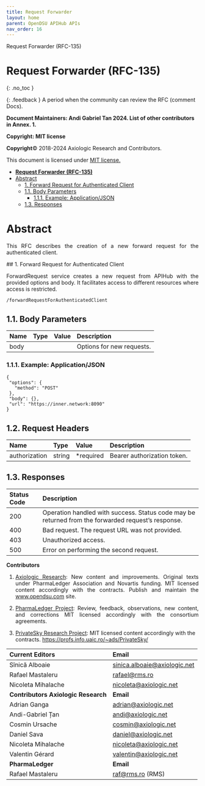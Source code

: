 ```yaml
---
title: Request Forwarder 
layout: home
parent: OpenDSU APIHub APIs
nav_order: 16
---
```


Request Forwarder (RFC-135)
# **Request Forwarder (RFC-135)**
{: .no_toc }

{: .feedback }
A period when the community can review the RFC (comment Docs).

**Document Maintainers: Andi Gabriel Tan 2024. List of other contributors in Annex. 1.**

**Copyright: MIT license**

 **Copyright**© 2018-2024 Axiologic Research and Contributors.

This document is licensed under [MIT license.](https://en.wikipedia.org/wiki/MIT_License)

<!-- TOC -->
* [**Request Forwarder (RFC-135)**](#request-forwarder-rfc-135)
* [Abstract](#abstract)
  * [1. Forward Request for Authenticated Client](#1-forward-request-for-authenticated-client)
  * [1.1. Body Parameters](#11-body-parameters)
    * [1.1.1. Example: Application/JSON](#111-example-applicationjson)
  * [1.3. Responses](#13-responses)
<!-- TOC -->


# Abstract

<p style='text-align: justify;'>This RFC describes the creation of a new forward request for the authenticated client.
</p>## 1. Forward Request for Authenticated Client

<p style='text-align: justify;'>ForwardRequest service creates a new request from APIHub with the provided options and body. It facilitates access to different resources where access is restricted.
</p>
	
````
/forwardRequestForAuthenticatedClient
````

## 1.1. Body Parameters

| Name       | Type  | Value  | Description                 |
|:-----------|:------|:-------|:----------------------------|
| body       |       |        | Options for new requests.   |


### 1.1.1. Example: Application/JSON

```
{
 "options": {
   "method": "POST"
 },
 "body": {},
 "url": "https://inner.network:8090"
}
```

## 1.2. Request Headers

| Name          | Type   | Value     | Description                   |
|:--------------|:-------|:----------|:------------------------------|
| authorization | string | *required | Bearer authorization token.   |



## 1.3. Responses

| Status Code  | Description                                                                                         |
|:-------------|:----------------------------------------------------------------------------------------------------|
| 200          | Operation handled with success. Status code may be returned from the forwarded request’s response.  |
| 400          | Bad request. The request URL was not provided.                                                      |
| 403          | Unauthorized access.                                                                                |
| 500          | Error on performing the second request.                                                             |


**Contributors**


1. <p style='text-align: justify;'><a href="www.axiologic.net">Axiologic Research</a>: New content and improvements. Original texts under PharmaLedger Association and Novartis funding. MIT licensed content accordingly with the contracts. Publish and maintain the <a href="www.opendsu.com">www.opendsu.com</a> site.

2. <p style='text-align: justify;'><a href="www.pharmaledger.eu">PharmaLedger Project</a>: Review, feedback, observations, new content, and corrections MIT licensed accordingly with the consortium agreements.

3. <a href="www.privatesky.xyz">PrivateSky Research Project</a>: MIT licensed content accordingly with the contracts. https://profs.info.uaic.ro/~ads/PrivateSky/



| **Current Editors**                 | **Email**                            |
|:------------------------------------|:-------------------------------------|
| Sînică Alboaie                      | sinica.alboaie@axiologic.net         |
| Rafael Mastaleru                    | rafael@rms.ro                        |
| Nicoleta Mihalache                  | nicoleta@axiologic.net               |
| **Contributors Axiologic Research** | **Email**                            |
| Adrian Ganga                        | adrian@axiologic.net                 |
| Andi-Gabriel Țan                    | andi@axiologic.net                   |
| Cosmin Ursache                      | cosmin@axiologic.net                 |
| Daniel Sava                         | daniel@axiologic.net                 |
| Nicoleta Mihalache                  | nicoleta@axiologic.net               |
| Valentin Gérard                     | valentin@axiologic.net               |
| **PharmaLedger**                    | **Email**                            |
| Rafael Mastaleru                    | raf@rms.ro (RMS)                     |

